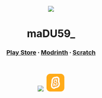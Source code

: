 <p align="center">
  <a href="https://github.com/maDU59">
    <img width="100"src="https://images.weserv.nl/?url=avatars.githubusercontent.com/u/76407125?v=4&mask=circle">
  </a>
</p>
<h1 align="center">maDU59_</h1>

<h3 align="center">
  <a href="https://play.google.com/store/apps/dev?id=8504354424409738389">Play Store</a> ⸱ <a href="https://modrinth.com/user/maDU59_">Modrinth</a> ⸱ <a href="https://scratch.mit.edu/users/maDU59_">Scratch</a>
</h3>
<br>

<p align="center">
  <img src="https://skillicons.dev/icons?i=unity,cs,python,java,html,css,arduino,git">&nbsp;&nbsp;<img src="scratchIcon.svg" height="48">
</p>

<!---
(<p align="center">)
  <img src="https://github-readme-stats.vercel.app/api/top-langs/?username=maDU59&layout=compact&hide=ShaderLab" width="350">
</p>
<p align="center">
  <img src="https://github-readme-stats.vercel.app/api?username=maDU59&show_icons=true">
</p>
--->
